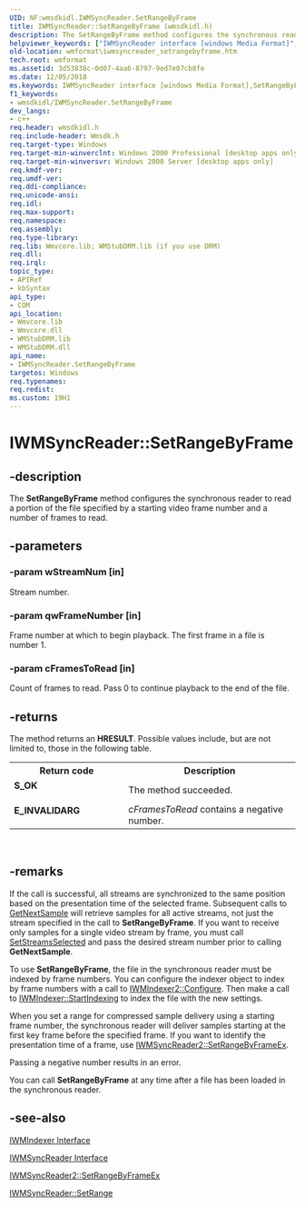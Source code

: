 ```yaml
---
UID: NF:wmsdkidl.IWMSyncReader.SetRangeByFrame
title: IWMSyncReader::SetRangeByFrame (wmsdkidl.h)
description: The SetRangeByFrame method configures the synchronous reader to read a portion of the file specified by a starting video frame number and a number of frames to read.
helpviewer_keywords: ["IWMSyncReader interface [windows Media Format]","SetRangeByFrame method","IWMSyncReader.SetRangeByFrame","IWMSyncReader::SetRangeByFrame","IWMSyncReaderSetRangeByFrame","SetRangeByFrame","SetRangeByFrame method [windows Media Format]","SetRangeByFrame method [windows Media Format]","IWMSyncReader interface","wmformat.iwmsyncreader_setrangebyframe","wmsdkidl/IWMSyncReader::SetRangeByFrame"]
old-location: wmformat\iwmsyncreader_setrangebyframe.htm
tech.root: wmformat
ms.assetid: 3d53838c-0d07-4aa6-8797-9ed7e07cb8fe
ms.date: 12/05/2018
ms.keywords: IWMSyncReader interface [windows Media Format],SetRangeByFrame method, IWMSyncReader.SetRangeByFrame, IWMSyncReader::SetRangeByFrame, IWMSyncReaderSetRangeByFrame, SetRangeByFrame, SetRangeByFrame method [windows Media Format], SetRangeByFrame method [windows Media Format],IWMSyncReader interface, wmformat.iwmsyncreader_setrangebyframe, wmsdkidl/IWMSyncReader::SetRangeByFrame
f1_keywords:
- wmsdkidl/IWMSyncReader.SetRangeByFrame
dev_langs:
- c++
req.header: wmsdkidl.h
req.include-header: Wmsdk.h
req.target-type: Windows
req.target-min-winverclnt: Windows 2000 Professional [desktop apps only],Windows Media Format 9 Series SDK, or later versions of the SDK
req.target-min-winversvr: Windows 2000 Server [desktop apps only]
req.kmdf-ver: 
req.umdf-ver: 
req.ddi-compliance: 
req.unicode-ansi: 
req.idl: 
req.max-support: 
req.namespace: 
req.assembly: 
req.type-library: 
req.lib: Wmvcore.lib; WMStubDRM.lib (if you use DRM)
req.dll: 
req.irql: 
topic_type:
- APIRef
- kbSyntax
api_type:
- COM
api_location:
- Wmvcore.lib
- Wmvcore.dll
- WMStubDRM.lib
- WMStubDRM.dll
api_name:
- IWMSyncReader.SetRangeByFrame
targetos: Windows
req.typenames: 
req.redist: 
ms.custom: 19H1
---
```


# IWMSyncReader::SetRangeByFrame


## -description



The <b>SetRangeByFrame</b> method configures the synchronous reader to read a portion of the file specified by a starting video frame number and a number of frames to read.




## -parameters




### -param wStreamNum [in]

Stream number.


### -param qwFrameNumber [in]

Frame number at which to begin playback. The first frame in a file is number 1.


### -param cFramesToRead [in]

Count of frames to read. Pass 0 to continue playback to the end of the file.


## -returns



The method returns an <b>HRESULT</b>. Possible values include, but are not limited to, those in the following table.

<table>
<tr>
<th>Return code</th>
<th>Description</th>
</tr>
<tr>
<td width="40%">
<dl>
<dt><b>S_OK</b></dt>
</dl>
</td>
<td width="60%">
The method succeeded.

</td>
</tr>
<tr>
<td width="40%">
<dl>
<dt><b>E_INVALIDARG</b></dt>
</dl>
</td>
<td width="60%">
<i>cFramesToRead</i> contains a negative number.

</td>
</tr>
</table>
 




## -remarks



If the call is successful, all streams are synchronized to the same position based on the presentation time of the selected frame. Subsequent calls to <a href="https://docs.microsoft.com/windows/desktop/api/wmsdkidl/nf-wmsdkidl-iwmsyncreader-getnextsample">GetNextSample</a> will retrieve samples for all active streams, not just the stream specified in the call to <b>SetRangeByFrame</b>. If you want to receive only samples for a single video stream by frame, you must call <a href="https://docs.microsoft.com/windows/desktop/api/wmsdkidl/nf-wmsdkidl-iwmsyncreader-setstreamsselected">SetStreamsSelected</a> and pass the desired stream number prior to calling <b>GetNextSample</b>.

To use <b>SetRangeByFrame</b>, the file in the synchronous reader must be indexed by frame numbers. You can configure the indexer object to index by frame numbers with a call to <a href="https://docs.microsoft.com/windows/desktop/api/wmsdkidl/nf-wmsdkidl-iwmindexer2-configure">IWMIndexer2::Configure</a>. Then make a call to <a href="https://docs.microsoft.com/windows/desktop/api/wmsdkidl/nf-wmsdkidl-iwmindexer-startindexing">IWMIndexer::StartIndexing</a> to index the file with the new settings.

When you set a range for compressed sample delivery using a starting frame number, the synchronous reader will deliver samples starting at the first key frame before the specified frame. If you want to identify the presentation time of a frame, use <a href="https://docs.microsoft.com/windows/desktop/api/wmsdkidl/nf-wmsdkidl-iwmsyncreader2-setrangebyframeex">IWMSyncReader2::SetRangeByFrameEx</a>.

Passing a negative number results in an error.

You can call <b>SetRangeByFrame</b> at any time after a file has been loaded in the synchronous reader.




## -see-also




<a href="https://docs.microsoft.com/windows/desktop/api/wmsdkidl/nn-wmsdkidl-iwmindexer">IWMIndexer Interface</a>



<a href="https://docs.microsoft.com/windows/desktop/api/wmsdkidl/nn-wmsdkidl-iwmsyncreader">IWMSyncReader Interface</a>



<a href="https://docs.microsoft.com/windows/desktop/api/wmsdkidl/nf-wmsdkidl-iwmsyncreader2-setrangebyframeex">IWMSyncReader2::SetRangeByFrameEx</a>



<a href="https://docs.microsoft.com/windows/desktop/api/wmsdkidl/nf-wmsdkidl-iwmsyncreader-setrange">IWMSyncReader::SetRange</a>
 

 


